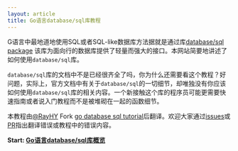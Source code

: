 ```yaml
---
layout: article
title: Go语言database/sql库教程
---
```


G语言中最地道地使用SQL或者SQL-like数据库方法据就是通过库[database/sql package](http://golang.org/pkg/database/sql/)
该库为面向行的数据库提供了轻量而强大的接口。本网站简要地讲述了如何使用`database/sql`库。

`database/sql`库的文档中不是已经很齐全了吗，你为什么还需要看这个教程？好问题，实际上，官方文档中有关于`database/sql`的一切细节，却唯独没有你应该如何使用`database/sql`库的相关内容。一个新接触这个库的程序员可能更需要快速指南或者说入门教程而不是被堆砌在一起的函数细节。

本教程由[@RayHY](https://lowentropy.me/about/) Fork [go database sql tutorial](https://github.com/VividCortex/go-database-sql-tutorial)后翻译。欢迎大家通过[issues](https://github.com/RayHY/go-database-sql-tutorial/issues)或[PR](https://github.com/RayHY/go-database-sql-tutorial/pulls)指出翻译错误或教程中的错误内容。

**Start: [Go语言database/sql库概览](zh-CN/overview.html)**